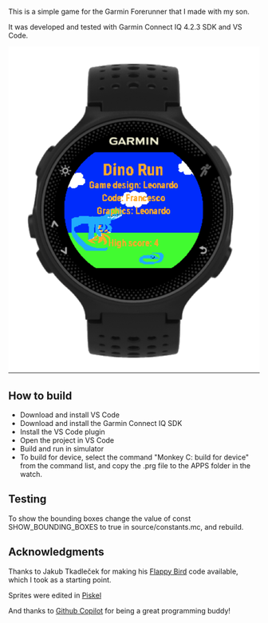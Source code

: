 This is a simple game for the Garmin Forerunner that I made with my son.

It was developed and tested with Garmin Connect IQ 4.2.3 SDK and VS Code.

![Screenshot](assets/screenshot.png)

## How to build

* Download and install VS Code
* Download and install the Garmin Connect IQ SDK
* Install the VS Code plugin
* Open the project in VS Code
* Build and run in simulator
* To build for device, select the command "Monkey C: build for device" from the command list, and copy the .prg file to the APPS folder in the watch.

## Testing

To show the bounding boxes change the value of const SHOW_BOUNDING_BOXES to true in source/constants.mc, and rebuild.

## Acknowledgments

Thanks to Jakub Tkadleček for making his [Flappy Bird](https://github.com/Tkadla-GSG/garmin) code available, which I took as a starting point.

Sprites were edited in [Piskel](https://www.piskelapp.com)

And thanks to [Github Copilot](https://github.com/features/copilot) for being a great programming buddy!
